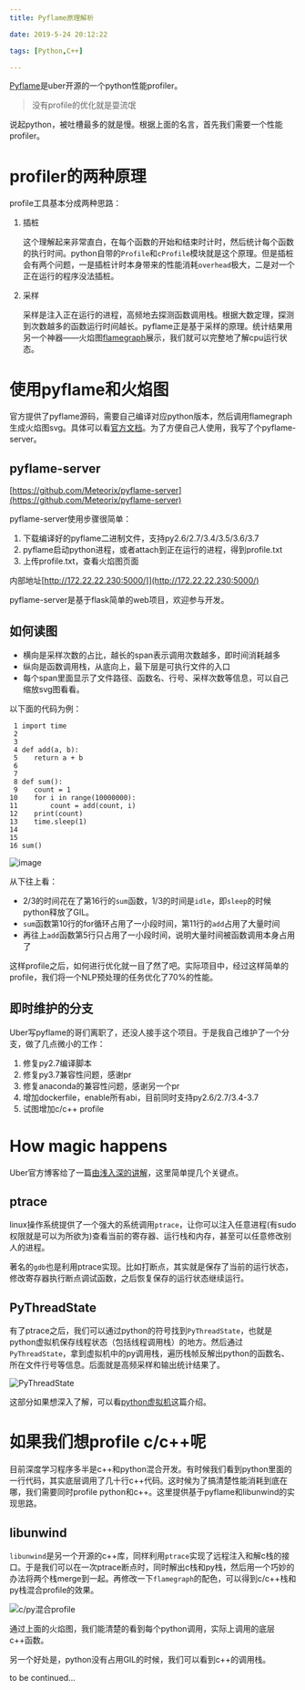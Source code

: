 ```yaml
---
title: Pyflame原理解析

date: 2019-5-24 20:12:22

tags: [Python,C++]

---
```


[Pyflame](https://github.com/uber/pyflame)是uber开源的一个python性能profiler。

> 没有profile的优化就是耍流氓

说起python，被吐槽最多的就是慢。根据上面的名言，首先我们需要一个性能profiler。

# profiler的两种原理

profile工具基本分成两种思路：

1. 插桩

    这个理解起来非常直白，在每个函数的开始和结束时计时，然后统计每个函数的执行时间。python自带的`Profile`和`cProfile`模块就是这个原理。但是插桩会有两个问题，一是插桩计时本身带来的性能消耗`overhead`极大，二是对一个正在运行的程序没法插桩。

2. 采样

    采样是注入正在运行的进程，高频地去探测函数调用栈。根据大数定理，探测到次数越多的函数运行时间越长。pyflame正是基于采样的原理。统计结果用另一个神器——火焰图[flamegraph](http://www.brendangregg.com/flamegraphs.html)展示，我们就可以完整地了解cpu运行状态。


# 使用pyflame和火焰图

官方提供了pyflame源码，需要自己编译对应python版本，然后调用flamegraph生成火焰图svg。具体可以看[官方文档](https://pyflame.readthedocs.io/en/latest/)。为了方便自己人使用，我写了个pyflame-server。

## pyflame-server

[https://github.com/Meteorix/pyflame-server](https://github.com/Meteorix/pyflame-server)

pyflame-server使用步骤很简单：
1. 下载编译好的pyflame二进制文件，支持py2.6/2.7/3.4/3.5/3.6/3.7
2. pyflame启动python进程，或者attach到正在运行的进程，得到profile.txt
3. 上传profile.txt，查看火焰图页面

内部地址[http://172.22.22.230:5000/]](http://172.22.22.230:5000/)

pyflame-server是基于flask简单的web项目，欢迎参与开发。

## 如何读图

*   横向是采样次数的占比，越长的span表示调用次数越多，即时间消耗越多
*   纵向是函数调用栈，从底向上，最下层是可执行文件的入口
*   每个span里面显示了文件路径、函数名、行号、采样次数等信息，可以自己缩放svg图看看。

以下面的代码为例：

```
 1 import time
 2
 3
 4 def add(a, b):
 5    return a + b
 6
 7
 8 def sum():
 9    count = 1
10    for i in range(10000000):
11        count = add(count, i)
12    print(count)
13    time.sleep(1)
14
15
16 sum()
```

![image](/images/pyflame/profile_py.svg)

从下往上看：
*   2/3的时间花在了第16行的``sum``函数，1/3的时间是``idle``，即``sleep``的时候python释放了GIL。
*   ``sum``函数第10行的for循环占用了一小段时间，第11行的``add``占用了大量时间
*   再往上``add``函数第5行只占用了一小段时间，说明大量时间被函数调用本身占用了

这样profile之后，如何进行优化就一目了然了吧。实际项目中，经过这样简单的profile，我们将一个NLP预处理的任务优化了70%的性能。

## 即时维护的分支

Uber写pyflame的哥们离职了，还没人接手这个项目。于是我自己维护了一个分支，做了几点微小的工作：
1. 修复py2.7编译脚本
1. 修复py3.7兼容性问题，感谢pr
1. 修复anaconda的兼容性问题，感谢另一个pr
1. 增加dockerfile，enable所有abi，目前同时支持py2.6/2.7/3.4-3.7
1. 试图增加c/c++ profile

# How magic happens

Uber官方博客给了一篇[由浅入深的讲解](https://eng.uber.com/pyflame/)，这里简单提几个关键点。

## ptrace

linux操作系统提供了一个强大的系统调用`ptrace`，让你可以注入任意进程(有sudo权限就是可以为所欲为)查看当前的寄存器、运行栈和内存，甚至可以任意修改别人的进程。

著名的`gdb`也是利用ptrace实现。比如打断点，其实就是保存了当前的运行状态，修改寄存器执行断点调试函数，之后恢复保存的运行状态继续运行。

## PyThreadState

有了ptrace之后，我们可以通过python的符号找到`PyThreadState`，也就是python虚拟机保存线程状态（包括线程调用栈）的地方。然后通过`PyThreadState`，拿到虚拟机中的py调用栈，遍历栈帧反解出python的函数名、所在文件行号等信息。后面就是高频采样和输出统计结果了。

![PyThreadState](/images/pyflame/Python-Thread-State.png)

这部分如果想深入了解，可以看[python虚拟机](https://github.com/Meteorix/pysourcenote/blob/master/vm.md)这篇介绍。

# 如果我们想profile c/c++呢

目前深度学习程序多半是c++和python混合开发。有时候我们看到python里面的一行代码，其实底层调用了几十行c++代码。这时候为了搞清楚性能消耗到底在哪，我们需要同时profile python和c++。这里提供基于pyflame和libunwind的实现思路。

## libunwind

`libunwind`是另一个开源的c++库，同样利用`ptrace`实现了远程注入和解c栈的接口。于是我们可以在一次ptrace断点时，同时解出c栈和py栈，然后用一个巧妙的办法将两个栈merge到一起。再修改一下`flamegraph`的配色，可以得到c/c++栈和py栈混合profile的效果。

![c/py混合profile](/images/pyflame/profile_c.svg)

通过上面的火焰图，我们能清楚的看到每个python调用，实际上调用的底层c++函数。

另一个好处是，python没有占用GIL的时候，我们可以看到c++的调用栈。

to be continued...
